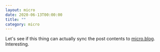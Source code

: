 ```yaml
---
layout: micro
date: 2020-06-13T00:00:00
title: ""
category: micro
---
```


Let's see if this thing can actually sync the post contents 
to [micro.blog](http://micro.blog). Interesting.
